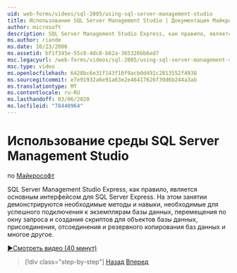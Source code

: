 ```yaml
---
uid: web-forms/videos/sql-2005/using-sql-server-management-studio
title: Использование SQL Server Management Studio | Документация Майкрософт
author: microsoft
description: SQL Server Management Studio Express, как правило, является основным интерфейсом для SQL Server Express. На этом занятии демонстрируются ключевые методы и Ski...
ms.author: riande
ms.date: 10/23/2006
ms.assetid: bf1f345e-55c8-4dc8-b62a-365326bb6ed7
msc.legacyurl: /web-forms/videos/sql-2005/using-sql-server-management-studio
msc.type: video
ms.openlocfilehash: 6428bc6e31f143f10f9acb0d491c2813552f4938
ms.sourcegitcommit: e7e91932a6e91a63e2e46417626f39d6b244a3ab
ms.translationtype: MT
ms.contentlocale: ru-RU
ms.lasthandoff: 03/06/2020
ms.locfileid: "78440964"
---
```

# <a name="using-sql-server-management-studio"></a>Использование среды SQL Server Management Studio

по [Майкрософт](https://github.com/microsoft)

SQL Server Management Studio Express, как правило, является основным интерфейсом для SQL Server Express. На этом занятии демонстрируются необходимые методы и навыки, необходимые для успешного подключения к экземплярам базы данных, перемещения по окну запроса и создания скриптов для объектов базы данных, присоединения, отсоединения и резервного копирования баз данных и многое другое.

[&#9654;Смотреть видео (40 минут)](https://channel9.msdn.com/Blogs/ASP-NET-Site-Videos/using-sql-server-management-studio)

> [!div class="step-by-step"]
> [Назад](connecting-your-web-application-to-sql-server-2005-express-edition.md)
> [Вперед](getting-started-with-reporting-services.md)
